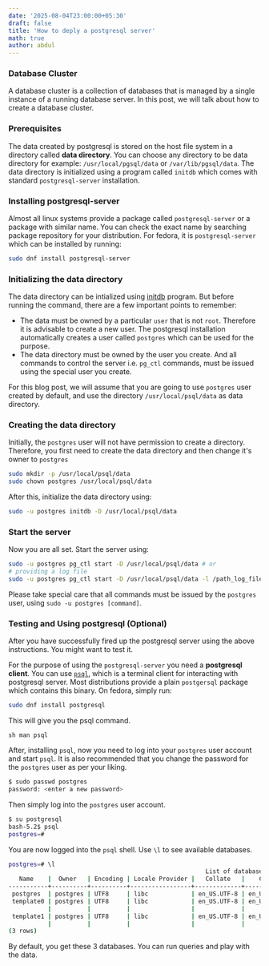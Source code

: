 ```yaml
---
date: '2025-08-04T23:00:00+05:30'
draft: false
title: 'How to deply a postgresql server'
math: true
author: abdul
---
```



### Database Cluster

A database cluster is a collection of databases that is managed by a
single instance of a running database server. In this post, we will talk
about how to create a database cluster. 

### Prerequisites

The data created by postgresql is stored on the host file system in a
directory called **data directory**. You can choose any directory to be
data directory for example: `/usr/local/pgsql/data` or
`/var/lib/pgsql/data`. The data directory is initialized using a program
called `initdb` which comes with standard `postgresql-server`
installation.

### Installing postgresql-server

Almost all linux systems provide a package called `postgresql-server` or
a package with similar name. You can check the exact name by searching
package repository for your distribution. For fedora, it is
`postgresql-server` which can be installed by running:

```sh
sudo dnf install postgresql-server
```

### Initializing the data directory

The data directory can be intialized using
[initdb](https://www.postgresql.org/docs/current/app-initdb.html)
program. But before running the command, there are a few important
points to remember:

- The data must be owned by a particular `user` that is not `root`.
  Therefore it is advisable to create a new user. The postgresql
  installation automatically creates a user called `postgres` which can
  be used for the purpose.
- The data directory must be owned by the user you create. And all
  commands to control the server i.e. `pg_ctl` commands, must be issued
  using the special user you create.

For this blog post, we will assume that you are going to use `postgres`
user created by default, and use the directory `/usr/local/psql/data` as
data directory.

### Creating the data directory

Initially, the `postgres` user will not have permission to create a
directory. Therefore, you first need to create the data directory and
then change it's owner to `postgres`

```sh
sudo mkdir -p /usr/local/psql/data
sudo chown postgres /usr/local/psql/data
```

After this, initialize the data directory using:

```sh
sudo -u postgres initdb -D /usr/local/psql/data
```

### Start the server

Now you are all set. Start the server using:

```sh
sudo -u postgres pg_ctl start -D /usr/local/psql/data # or
# providing a log file
sudo -u postgres pg_ctl start -D /usr/local/psql/data -l /path_log_file
```

Please take special care that all commands must be issued by the
`postgres` user, using `sudo -u postgres [command]`.


### Testing and Using postgresql (Optional)

After you have successfully fired up the postgresql server using the
above instructions. You might want to test it.

For the purpose of using the `postgresql-server` you need a **postgresql
client**. You can use
[`psql`](https://www.postgresql.org/docs/current/app-psql.html), which
is a terminal client for interacting with postgresql server. Most
distributions provide a plain `postgersql` package which contains this
binary. On fedora, simply run:

```sh
sudo dnf install postgresql
```

This will give you the psql command.

``sh
man psql
``

After, installing `psql`, now you need to log into your `postgres` user
account and start `psql`. It is also recommended that you change the
password for the `postgres` user as per your liking.

```sh
$ sudo passwd postgres
password: <enter a new password>
```

Then simply log into the `postgres` user account.

```sh
$ su postgresql
bash-5.2$ psql
postgres=#
```

You are now logged into the `psql` shell. Use `\l` to see available
databases.

```sh
postgres=# \l
                                                       List of databases
   Name    |  Owner   | Encoding | Locale Provider |   Collate   |    Ctype    | ICU Locale | ICU Rules |   Access privileges
-----------+----------+----------+-----------------+-------------+-------------+------------+-----------+-----------------------
 postgres  | postgres | UTF8     | libc            | en_US.UTF-8 | en_US.UTF-8 |            |           |
 template0 | postgres | UTF8     | libc            | en_US.UTF-8 | en_US.UTF-8 |            |           | =c/postgres          +
           |          |          |                 |             |             |            |           | postgres=CTc/postgres
 template1 | postgres | UTF8     | libc            | en_US.UTF-8 | en_US.UTF-8 |            |           | =c/postgres          +
           |          |          |                 |             |             |            |           | postgres=CTc/postgres
(3 rows)
```

By default, you get these 3 databases. You can run queries and play with
the data.


